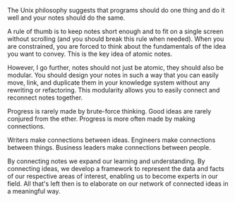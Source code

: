 The Unix philosophy suggests that programs should do one thing and do it well and your notes should do the same.

A rule of thumb is to keep notes short enough and to fit on a single screen without scrolling (and you should break this rule when needed).
When you are constrained, you are forced to think about the fundamentals of the idea you want to convey.
This is the key idea of atomic notes.

However, I go further, notes should not just be atomic, they should also be modular.
You should design your notes in such a way that you can easily move, link, and duplicate them in your knowledge system without any rewriting or refactoring.
This modularity allows you to easily connect and reconnect notes together.

Progress is rarely made by brute-force thinking.
Good ideas are rarely conjured from the ether.
Progress is more often made by making connections.

Writers make connections between ideas.
Engineers make connections between things.
Business leaders make connections between people.

By connecting notes we expand our learning and understanding.
By connecting ideas, we develop a framework to represent the data and facts of our respective areas of interest, enabling us to become experts in our field.
All that's left then is to elaborate on our network of connected ideas in a meaningful way.
